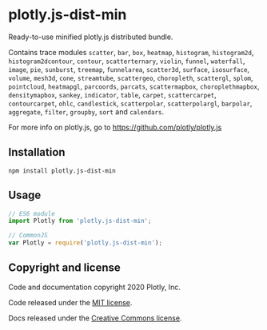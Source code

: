 # plotly.js-dist-min

Ready-to-use minified plotly.js distributed bundle.

Contains trace modules `scatter`, `bar`, `box`, `heatmap`, `histogram`, `histogram2d`, `histogram2dcontour`, `contour`, `scatterternary`, `violin`, `funnel`, `waterfall`, `image`, `pie`, `sunburst`, `treemap`, `funnelarea`, `scatter3d`, `surface`, `isosurface`, `volume`, `mesh3d`, `cone`, `streamtube`, `scattergeo`, `choropleth`, `scattergl`, `splom`, `pointcloud`, `heatmapgl`, `parcoords`, `parcats`, `scattermapbox`, `choroplethmapbox`, `densitymapbox`, `sankey`, `indicator`, `table`, `carpet`, `scattercarpet`, `contourcarpet`, `ohlc`, `candlestick`, `scatterpolar`, `scatterpolargl`, `barpolar`, `aggregate`, `filter`, `groupby`, `sort` and `calendars`.

For more info on plotly.js, go to https://github.com/plotly/plotly.js

## Installation

```
npm install plotly.js-dist-min
```
## Usage

```js
// ES6 module
import Plotly from 'plotly.js-dist-min';

// CommonJS
var Plotly = require('plotly.js-dist-min');
```

## Copyright and license

Code and documentation copyright 2020 Plotly, Inc.

Code released under the [MIT license](https://github.com/plotly/plotly.js/blob/master/LICENSE).

Docs released under the [Creative Commons license](https://github.com/plotly/documentation/blob/source/LICENSE).
